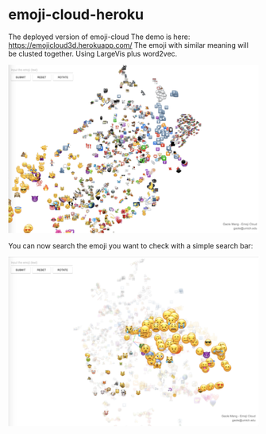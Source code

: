 # emoji-cloud-heroku
The deployed version of emoji-cloud
The demo is here: https://emojicloud3d.herokuapp.com/
The emoji with similar meaning will be  clusted together.
Using LargeVis plus word2vec.


![alt text](img.png "Screen shot of emoji cloud")

You can now search the emoji you want to check with a simple search bar:

![alt text](img2.png "Screen shot of emoji cloud")
